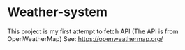 # Weather-system
This project is my first attempt to fetch API (The API is from OpenWeatherMap)
See:
https://openweathermap.org/
